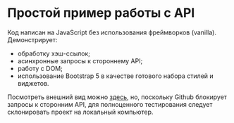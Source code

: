 # Простой пример работы с API

Код написан на JavaScript без использования фреймворков (vanilla). Демонстрирует:

* обработку хэш-ссылок;
* асинхронные запросы к стороннему API;
* работу с DOM;
* использование Bootstrap 5 в качестве готового набора стилей и виджетов.

Посмотреть внешний вид можно [здесь](https://yababay.github.io/weather-api/), но, 
поскольку Github блокирует запросы к сторонним API, для полноценного тестирования
следует склонировать проект на локальный компьютер.
